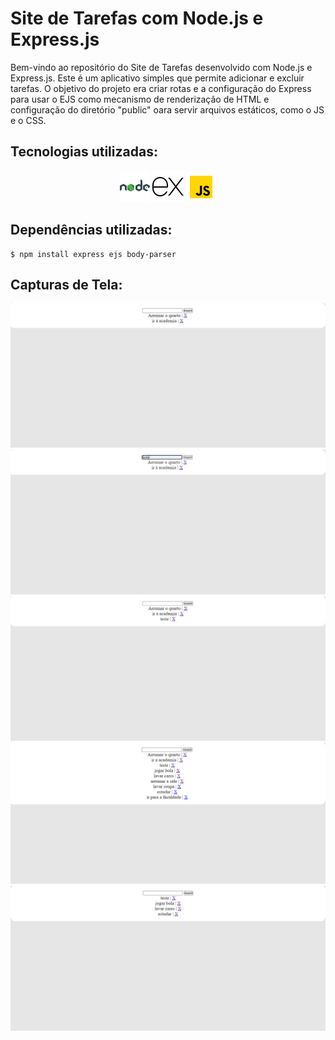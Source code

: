# Site de Tarefas com Node.js e Express.js

Bem-vindo ao repositório do Site de Tarefas desenvolvido com Node.js e Express.js. Este é um aplicativo simples que permite adicionar e excluir tarefas. O objetivo do projeto era criar rotas e a configuração do Express para usar o EJS como mecanismo de renderização de HTML e configuração do diretório "public" oara servir arquivos estáticos, como o JS e o CSS.

## Tecnologias utilizadas:

<p align="center">
  <img src="./img/node.png" alt="Logo Node.js"/>
  <img src="./img/express.png" alt="Logo Node.js"/>
  <img src="./img/js.png" alt="Logo JavaScript" />
</p>

## Dependências utilizadas:
```
$ npm install express ejs body-parser
```
## Capturas de Tela:
<img src="./img/Captura01.PNG" alt="captura 01"/>
<img src="./img/Captura02.PNG" alt="captura 02"/>
<img src="./img/Captura03.PNG" alt="captura 03"/>
<img src="./img/Captura04.PNG" alt="captura 04"/>
<img src="./img/Captura05.PNG" alt="captura 05"/>
